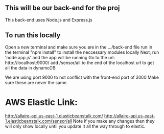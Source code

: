## This will be our back-end for the proj
This back-end uses Node.js and Express.js

## To run this locally
Open a new terminal and make sure you are in the .../back-end file
run in the terminal "npm install" to install the neccessary modules locally
Next, run 'node app.js' and the app will be running
Go to the url: http://localhost:9000/
add /sensor/all to the end of the localhost url to get all the data in dynamoDB

We are using port 9000 to not conflict with the front-end port of 3000
Make sure these are never the same.

# AWS Elastic Link:
http://allaire-api.us-east-1.elasticbeanstalk.com/
http://allaire-api.us-east-1.elasticbeanstalk.com/sensor/all
Note if you make any changes then they will only show locally until you update it all the way through to elastic.
